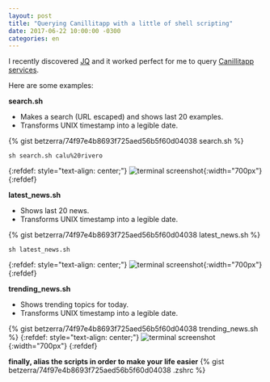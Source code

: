 ```yaml
---
layout: post
title: "Querying Canillitapp with a little of shell scripting"
date: 2017-06-22 10:00:00 -0300
categories: en
---
```


I recently discovered [JQ](https://github.com/stedolan/jq) and it worked perfect for me to query [Canillitapp services](https://github.com/Canillitapp/headlines-api).

Here are some examples:

**search.sh**

- Makes a search (URL escaped) and shows last 20 examples.
- Transforms UNIX timestamp into a legible date.

{% gist betzerra/74f97e4b8693f725aed56b5f60d04038 search.sh %}

`sh search.sh calu%20rivero`

{:refdef: style="text-align: center;"}
![terminal screenshot](https://nyc3.digitaloceanspaces.com/betzerra/blog/2017/06/22/canillitapp_terminal_001.png){:width="700px"}
{:refdef}

**latest_news.sh**

- Shows last 20 news.
- Transforms UNIX timestamp into a legible date.

{% gist betzerra/74f97e4b8693f725aed56b5f60d04038 latest_news.sh %}

`sh latest_news.sh`

{:refdef: style="text-align: center;"}
![terminal screenshot](https://nyc3.digitaloceanspaces.com/betzerra/blog/2017/06/22/canillitapp_terminal_002.png){:width="700px"}
{:refdef}

**trending_news.sh**

- Shows trending topics for today.
- Transforms UNIX timestamp into a legible date.

{% gist betzerra/74f97e4b8693f725aed56b5f60d04038 trending_news.sh %}
{:refdef: style="text-align: center;"}
![terminal screenshot](https://nyc3.digitaloceanspaces.com/betzerra/blog/2017/06/22/canillitapp_terminal_003.png){:width="700px"}
{:refdef}

**finally, alias the scripts in order to make your life easier**
{% gist betzerra/74f97e4b8693f725aed56b5f60d04038 .zshrc %}
